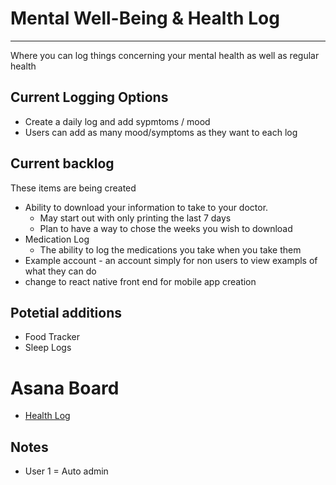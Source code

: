 # Mental Well-Being & Health Log
---
Where you can log things concerning your mental health as well as regular health


## Current Logging Options
- Create a daily log and add sypmtoms / mood
- Users can add as many mood/symptoms as they want to each log

## Current backlog
These items are being created
- Ability to download your information to take to your doctor.
    - May start out with only printing the last 7 days
    - Plan to have a way to chose the weeks you wish to download
- Medication Log
  - The ability to log the medications you take when you take them
- Example account - an account simply for non users to view exampls of what they can do
- change to react native front end for mobile app creation

## Potetial additions
- Food Tracker
- Sleep Logs


# Asana Board
- [Health Log](https://app.asana.com/0/1203086607338362/board)

## Notes
- User 1 = Auto admin
